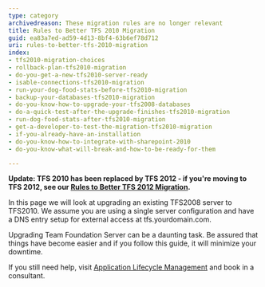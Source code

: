 ```yaml
---
type: category
archivedreason: These migration rules are no longer relevant
title: Rules to Better TFS 2010 Migration
guid: ea83a7ed-ad59-4d13-8bf4-63b6ef78d712
uri: rules-to-better-tfs-2010-migration
index:
- tfs2010-migration-choices
- rollback-plan-tfs2010-migration
- do-you-get-a-new-tfs2010-server-ready
- isable-connections-tfs2010-migration
- run-your-dog-food-stats-before-tfs2010-migration
- backup-your-databases-tfs2010-migration
- do-you-know-how-to-upgrade-your-tfs2008-databases
- do-a-quick-test-after-the-upgrade-finishes-tfs2010-migration
- run-dog-food-stats-after-tfs2010-migration
- get-a-developer-to-test-the-migration-tfs2010-migration
- if-you-already-have-an-installation
- do-you-know-how-to-integrate-with-sharepoint-2010
- do-you-know-what-will-break-and-how-to-be-ready-for-them

---
```


**Update: TFS 2010 has been replaced by TFS 2012 - if you're moving to TFS 2012, see our [Rules to Better TFS 2012 Migration](/rules-to-better-tfs-2012-migration).**

In this page we will look at upgrading an existing TFS2008 server to TFS2010. We assume you are using a single server configuration and have a DNS entry setup for external access at tfs.yourdomain.com.

Upgrading Team Foundation Server can be a daunting task. Be assured that things have become easier and if you follow this guide, it will minimize your downtime.

If you still need help, visit [Application Lifecycle Management](https://www.ssw.com.au/ssw/Consulting/ALM.aspx) and book in a consultant.

